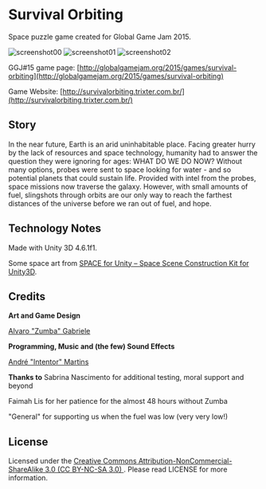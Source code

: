# Survival Orbiting

Space puzzle game created for Global Game Jam 2015.

![screenshot00](https://cloud.githubusercontent.com/assets/5340818/6307462/274d0078-b923-11e4-8b0b-cb976a70fda6.png) ![screenshot01](https://cloud.githubusercontent.com/assets/5340818/6307464/286d8838-b923-11e4-850b-e86139caf6b5.png) ![screenshot02](https://cloud.githubusercontent.com/assets/5340818/6307465/29a58822-b923-11e4-921c-13e0d9c53313.png)

GGJ#15 game page: [http://globalgamejam.org/2015/games/survival-orbiting](http://globalgamejam.org/2015/games/survival-orbiting)

Game Website: [http://survivalorbiting.trixter.com.br/](http://survivalorbiting.trixter.com.br/)

## Story

In the near future, Earth is an arid uninhabitable place. Facing greater hurry by the lack of resources and space technology, humanity had to answer the question they were ignoring for ages: WHAT DO WE DO NOW? Without many options, probes were sent to space looking for water - and so potential planets that could sustain life. Provided with intel from the probes, space missions now traverse the galaxy. However, with small amounts of fuel, slingshots through orbits are our only way to reach the farthest distances of the universe before we ran out of fuel, and hope.

## Technology Notes

Made with Unity 3D 4.6.1f1.

Some space art from [SPACE for Unity – Space Scene Construction Kit for Unity3D](http://u3d.as/content/imphenzia/space-for-unity-space-scene-construction-kit/4aY).

## Credits

**Art and Game Design**

[Alvaro "Zumba" Gabriele](https://www.facebook.com/alvaro.gabriele)

**Programming, Music and (the few) Sound Effects**

[André "Intentor" Martins](http://intentor.com.br/)

**Thanks to**
Sabrina Nascimento for additional testing, moral support and beyond

Faimah Lis for her patience for the almost 48 hours without Zumba

"General" for supporting us when the fuel was low (very very low!)

## License

Licensed under the [Creative Commons Attribution-NonCommercial-ShareAlike 3.0 (CC BY-NC-SA 3.0)
](http://creativecommons.org/licenses/by-nc-sa/3.0/). Please read LICENSE for more information.